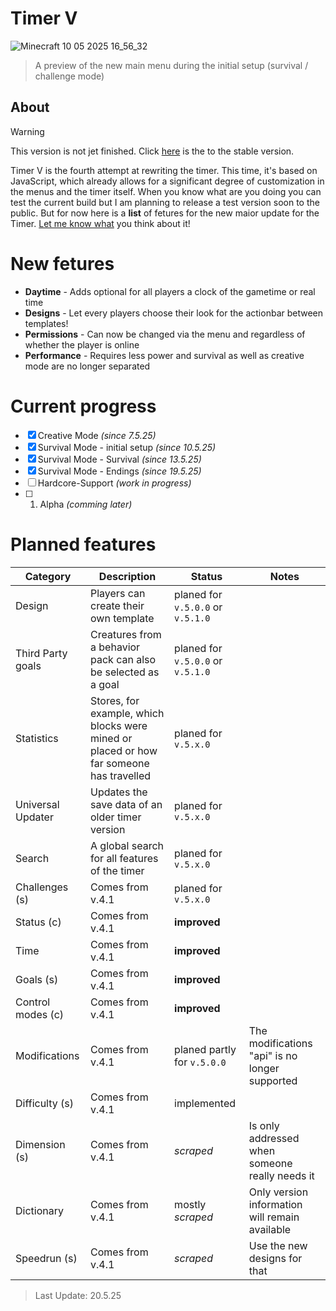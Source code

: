 # Timer V
![Minecraft 10 05 2025 16_56_32](https://github.com/user-attachments/assets/49dd6ae8-c723-4eed-9c06-c4d313ed1ec9)

> A preview of the new main menu during the initial setup (survival / challenge mode)

## About
> [!WARNING]
>  This version is not jet finished. Click [here](https://github.com/TheFelixLive/Timer-Ultimate/tree/main) is the to the stable version.

Timer V is the fourth attempt at rewriting the timer. This time, it's based on JavaScript, which already allows for a significant degree of customization in the menus and the timer itself.
When you know what are you doing you can test the current build but I am planning to release a test version soon to the public.
But for now here is a **list** of fetures for the new maior update for the Timer. [Let me know what](https://github.com/TheFelixLive/Timer-Ultimate/issues/new?template=feature_request.md) you think about it!

# New fetures
- **Daytime** - Adds optional for all players a clock of the gametime or real time
- **Designs** - Let every players choose their look for the actionbar between templates!
- **Permissions** - Can now be changed via the menu and regardless of whether the player is online
- **Performance** - Requires less power and survival as well as creative mode are no longer separated

# Current progress

- [X] Creative Mode _(since 7.5.25)_
- [X] Survival Mode - initial setup _(since 10.5.25)_
- [X] Survival Mode - Survival _(since 13.5.25)_
- [X] Survival Mode - Endings  _(since 19.5.25)_
- [ ] Hardcore-Support  _(work in progress)_
- [ ] 1. Alpha _(comming later)_

# Planned features
| Category | Description | Status | Notes |
|--------|--------|--------|--------|
| Design | Players can create their own template | planed for `v.5.0.0` or `v.5.1.0` | |
| Third Party goals | Creatures from a behavior pack can also be selected as a goal | planed for `v.5.0.0` or `v.5.1.0` | |
| Statistics | Stores, for example, which blocks were mined or placed or how far someone has travelled | planed for `v.5.x.0` | |
| Universal Updater | Updates the save data of an older timer version | planed for `v.5.x.0` | |
| Search | A global search for all features of the timer | planed for `v.5.x.0` | |
| Challenges (s) | Comes from v.4.1 | planed for `v.5.x.0` | |
| Status (c) | Comes from v.4.1 | **improved** | |
| Time | Comes from v.4.1 | **improved** | |
| Goals (s) | Comes from v.4.1 | **improved** | |
| Control modes (c) | Comes from v.4.1 | **improved** | |
| Modifications | Comes from v.4.1 | planed partly for `v.5.0.0` | The modifications "api" is no longer supported |
| Difficulty (s) | Comes from v.4.1 | implemented | |
| Dimension (s) | Comes from v.4.1 | _scraped_ | Is only addressed when someone really needs it |
| Dictionary | Comes from v.4.1 | mostly _scraped_ | Only version information will remain available |
| Speedrun (s) | Comes from v.4.1 | _scraped_ | Use the new designs for that  |

> Last Update: 20.5.25
